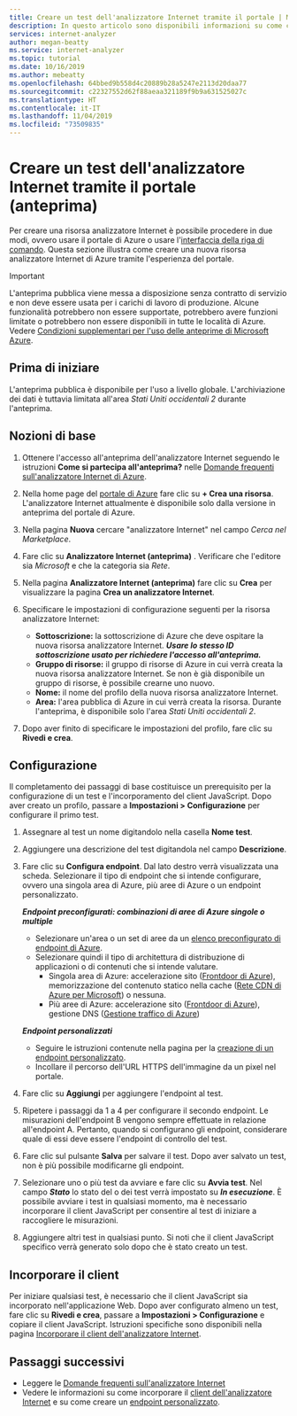 ```yaml
---
title: Creare un test dell'analizzatore Internet tramite il portale | Microsoft Docs
description: In questo articolo sono disponibili informazioni su come creare il primo test dell'analizzatore Internet.
services: internet-analyzer
author: megan-beatty
ms.service: internet-analyzer
ms.topic: tutorial
ms.date: 10/16/2019
ms.author: mebeatty
ms.openlocfilehash: 64bbed9b558d4c20889b28a5247e2113d20daa77
ms.sourcegitcommit: c22327552d62f88aeaa321189f9b9a631525027c
ms.translationtype: HT
ms.contentlocale: it-IT
ms.lasthandoff: 11/04/2019
ms.locfileid: "73509835"
---
```

# <a name="create-an-internet-analyzer-test-using-portal-preview"></a>Creare un test dell'analizzatore Internet tramite il portale (anteprima)

Per creare una risorsa analizzatore Internet è possibile procedere in due modi, ovvero usare il portale di Azure o usare l'[interfaccia della riga di comando](internet-analyzer-cli.md). Questa sezione illustra come creare una nuova risorsa analizzatore Internet di Azure tramite l'esperienza del portale.

> [!IMPORTANT]
> L'anteprima pubblica viene messa a disposizione senza contratto di servizio e non deve essere usata per i carichi di lavoro di produzione. Alcune funzionalità potrebbero non essere supportate, potrebbero avere funzioni limitate o potrebbero non essere disponibili in tutte le località di Azure. Vedere [Condizioni supplementari per l'uso delle anteprime di Microsoft Azure](https://azure.microsoft.com/support/legal/preview-supplemental-terms/).
>

## <a name="before-you-begin"></a>Prima di iniziare

L'anteprima pubblica è disponibile per l'uso a livello globale. L'archiviazione dei dati è tuttavia limitata all'area *Stati Uniti occidentali 2* durante l'anteprima.

## <a name="basics"></a>Nozioni di base

1. Ottenere l'accesso all'anteprima dell'analizzatore Internet seguendo le istruzioni **Come si partecipa all'anteprima?** nelle [Domande frequenti sull'analizzatore Internet di Azure](internet-analyzer-faq.md).
2. Nella home page del [portale di Azure](https://preview.portal.azure.com) fare clic su **+ Crea una risorsa**. L'analizzatore Internet attualmente è disponibile solo dalla versione in anteprima del portale di Azure.
3. Nella pagina **Nuova** cercare "analizzatore Internet" nel campo *Cerca nel Marketplace*.
4. Fare clic su **Analizzatore Internet (anteprima)** . Verificare che l'editore sia *Microsoft* e che la categoria sia *Rete*.
5. Nella pagina **Analizzatore Internet (anteprima)** fare clic su **Crea** per visualizzare la pagina **Crea un analizzatore Internet**.
6. Specificare le impostazioni di configurazione seguenti per la risorsa analizzatore Internet:

    * **Sottoscrizione:** la sottoscrizione di Azure che deve ospitare la nuova risorsa analizzatore Internet. ***Usare lo stesso ID sottoscrizione usato per richiedere l'accesso all'anteprima.***
    * **Gruppo di risorse:** il gruppo di risorse di Azure in cui verrà creata la nuova risorsa analizzatore Internet. Se non è già disponibile un gruppo di risorse, è possibile crearne uno nuovo.
    * **Nome:** il nome del profilo della nuova risorsa analizzatore Internet.
    * **Area:** l'area pubblica di Azure in cui verrà creata la risorsa. Durante l'anteprima, è disponibile solo l'area *Stati Uniti occidentali 2*.

7. Dopo aver finito di specificare le impostazioni del profilo, fare clic su **Rivedi e crea**.

## <a name="configuration"></a>Configurazione

Il completamento dei passaggi di base costituisce un prerequisito per la configurazione di un test e l'incorporamento del client JavaScript. Dopo aver creato un profilo, passare a **Impostazioni > Configurazione** per configurare il primo test.

1. Assegnare al test un nome digitandolo nella casella **Nome test**.
2. Aggiungere una descrizione del test digitandola nel campo **Descrizione**.
3. Fare clic su **Configura endpoint**. Dal lato destro verrà visualizzata una scheda. Selezionare il tipo di endpoint che si intende configurare, ovvero una singola area di Azure, più aree di Azure o un endpoint personalizzato.

    >
    ***Endpoint preconfigurati: combinazioni di aree di Azure singole o multiple***
    * Selezionare un'area o un set di aree da un [elenco preconfigurato di endpoint di Azure](internet-analyzer-faq.md).
    * Selezionare quindi il tipo di architettura di distribuzione di applicazioni o di contenuti che si intende valutare.
        * Singola area di Azure: accelerazione sito ([Frontdoor di Azure](https://azure.microsoft.com/services/frontdoor/)), memorizzazione del contenuto statico nella cache ([Rete CDN di Azure per Microsoft](https://azure.microsoft.com/services/cdn/)) o nessuna.
        * Più aree di Azure: accelerazione sito ([Frontdoor di Azure](https://azure.microsoft.com/services/frontdoor/)), gestione DNS ([Gestione traffico di Azure](https://azure.microsoft.com/services/traffic-manager/))  

    ***Endpoint personalizzati***
    * Seguire le istruzioni contenute nella pagina per la [creazione di un endpoint personalizzato](internet-analyzer-custom-endpoint.md).
    * Incollare il percorso dell'URL HTTPS dell'immagine da un pixel nel portale.
    >

4. Fare clic su **Aggiungi** per aggiungere l'endpoint al test.
5. Ripetere i passaggi da 1 a 4 per configurare il secondo endpoint. Le misurazioni dell'endpoint B vengono sempre effettuate in relazione all'endpoint A. Pertanto, quando si configurano gli endpoint, considerare quale di essi deve essere l'endpoint di controllo del test.
6. Fare clic sul pulsante **Salva** per salvare il test. Dopo aver salvato un test, non è più possibile modificarne gli endpoint.
7. Selezionare uno o più test da avviare e fare clic su **Avvia test**. Nel campo ***Stato*** lo stato del o dei test verrà impostato su ***In esecuzione***. È possibile avviare i test in qualsiasi momento, ma è necessario incorporare il client JavaScript per consentire al test di iniziare a raccogliere le misurazioni.
8. Aggiungere altri test in qualsiasi punto. Si noti che il client JavaScript specifico verrà generato solo dopo che è stato creato un test.

## <a name="embed-client"></a>Incorporare il client

Per iniziare qualsiasi test, è necessario che il client JavaScript sia incorporato nell'applicazione Web. Dopo aver configurato almeno un test, fare clic su **Rivedi e crea**, passare a **Impostazioni > Configurazione** e copiare il client JavaScript. Istruzioni specifiche sono disponibili nella pagina [Incorporare il client dell'analizzatore Internet](internet-analyzer-embed-client.md).  

## <a name="next-steps"></a>Passaggi successivi

* Leggere le [Domande frequenti sull'analizzatore Internet](internet-analyzer-faq.md)
* Vedere le informazioni su come incorporare il [client dell'analizzatore Internet](internet-analyzer-embed-client.md) e su come creare un [endpoint personalizzato](internet-analyzer-custom-endpoint.md).
